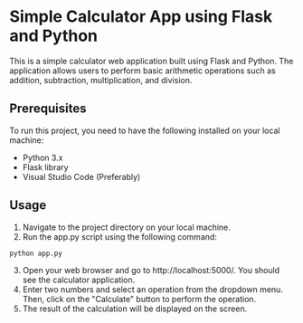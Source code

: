 # Simple Calculator App using Flask and Python
This is a simple calculator web application built using Flask and Python. The application allows users to perform basic arithmetic operations such as addition, subtraction, multiplication, and division.

## Prerequisites
To run this project, you need to have the following installed on your local machine:

* Python 3.x
* Flask library
* Visual Studio Code (Preferably)

## Usage
1. Navigate to the project directory on your local machine.
2. Run the app.py script using the following command:
  ```
  python app.py
  ```
3. Open your web browser and go to http://localhost:5000/. You should see the calculator application.
5. Enter two numbers and select an operation from the dropdown menu. Then, click on the "Calculate" button to perform the operation.
6. The result of the calculation will be displayed on the screen.
